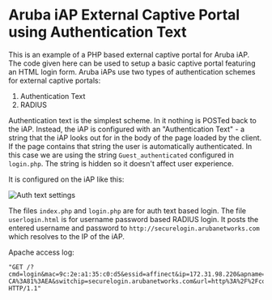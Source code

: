 # Aruba iAP External Captive Portal using Authentication Text

This is an example of a PHP based external captive portal for Aruba iAP. The code given here can be used to setup a basic captive portal featuring an HTML login form. Aruba iAPs use two types of authentication schemes for external captive portals:

1. Authentication Text
2. RADIUS

Authentication text is the simplest scheme. In it nothing is POSTed back to the iAP. Instead, the iAP is configured with an "Authentication Text" - a string that the iAP looks out for in the body of the page loaded by the client. If the page contains that string the user is automatically authenticated. In this case we are using the string `Guest_authenticated` configured in `login.php`. The string is hidden so it doesn't affect user experience.

It is configured on the iAP like this:

![Auth text settings](https://github.com/nasirhafeez/capport/blob/master/Aruba%20iAP/Auth%20Text%20Settings.png)

The files `index.php` and `login.php` are for auth text based login. The file `userlogin.html` is for username password based RADIUS login.
 It posts the entered username and password to `http://securelogin.arubanetworks.com` which resolves to the IP of the iAP.

Apache access log:

```
"GET /?cmd=login&mac=9c:2e:a1:35:c0:d5&essid=affinect&ip=172.31.98.220&apname=b4%3A5d%3A50%3Aca%3A81%3Aea&apmac=b4%3A5d%3A50%3Aca%3A81%3Aea&vcname=SetMeUp-CA%3A81%3AEA&switchip=securelogin.arubanetworks.com&url=http%3A%2F%2Fconnect.rom.miui.com%2Fgenerate_204 HTTP/1.1"
```

